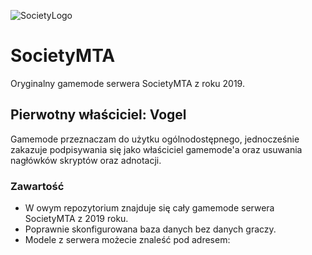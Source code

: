 ![SocietyLogo](https://i.imgur.com/VxrjwQt.png)
# SocietyMTA
Oryginalny gamemode serwera SocietyMTA z roku 2019.

## Pierwotny właściciel: Vogel
Gamemode przeznaczam do użytku ogólnodostępnego, jednocześnie zakazuje podpisywania się jako właściciel gamemode'a oraz usuwania nagłówków skryptów oraz adnotacji.

### Zawartość
* W owym repozytorium znajduje się cały gamemode serwera SocietyMTA z 2019 roku.
* Poprawnie skonfigurowana baza danych bez danych graczy.
* Modele z serwera możecie znaleść pod adresem: 
